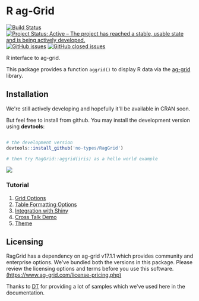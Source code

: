 # R ag-Grid

[![Build Status](https://travis-ci.com/no-types/RagGrid.svg?branch=master)](https://travis-ci.com/no-types/RagGrid)
[![Project Status: Active – The project has reached a stable, usable state and is being actively developed.](http://www.repostatus.org/badges/latest/active.svg)](http://www.repostatus.org/#active)
[![GitHub issues](https://img.shields.io/github/issues-raw/no-types/RagGrid.svg)](https://github.com/no-types/RagGrid/issues)
[![GitHub closed issues](https://img.shields.io/github/issues-closed-raw/no-types/RagGrid.svg)](https://github.com/no-types/RagGrid/issues)

R interface to ag-grid.

This package provides a function `aggrid()` to display R data via the [ag-grid](https://www.ag-grid.com/) library.

## Installation

We're still actively developing and hopefully it'll be available in CRAN soon. 

But feel free to install from github.
You may install the development version using **devtools**:

```r

# the development version
devtools::install_github('no-types/RagGrid')

# then try RagGrid::aggrid(iris) as a hello world example
```
![](https://github.com/no-types/RagGrid/raw/master/assets/aggrid-basic-usage.gif)

### Tutorial
1. [Grid Options](tutorial/basic-configuration.md)
2. [Table Formatting Options](tutorial/table-formatting.md)
3. [Integration with Shiny](tutorial/shiny.md)
4. [Cross Talk Demo](tutorial/cross-talk-demo.md)
5. [Theme](tutorial/theme.md)


## Licensing
RagGrid has a dependency on ag-grid v17.1.1 which provides community and enterprise options. We've bundled both the versions in this package. Please review the licensing options and terms before you use this software.  [(https://www.ag-grid.com/license-pricing.php)](https://www.ag-grid.com/license-pricing.php)

Thanks to [DT](https://rstudio.github.io/DT) for providing a lot of samples which we've used here in the documentation.
